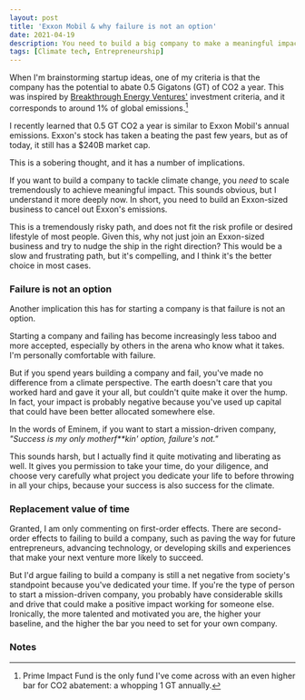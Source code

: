 ```yaml
---
layout: post
title: 'Exxon Mobil & why failure is not an option'
date: 2021-04-19
description: You need to build a big company to make a meaningful impact. Failure is not an option.
tags: [Climate tech, Entrepreneurship]
---
```

When I'm brainstorming startup ideas, one of my criteria is that the company has the potential to abate 0.5 Gigatons (GT) of CO2 a year. This was inspired by [Breakthrough Energy Ventures'](https://www.breakthroughenergy.org/investing-in-innovation/investing-in-innovation) investment criteria, and it corresponds to around 1% of global emissions.[^1]

I recently learned that 0.5 GT CO2 a year is similar to Exxon Mobil's annual emissions. Exxon's stock has taken a beating the past few years, but as of today, it still has a $240B market cap.

This is a sobering thought, and it has a number of implications.

If you want to build a company to tackle climate change, you _need_ to scale tremendously to achieve meaningful impact. This sounds obvious, but I understand it more deeply now. In short, you need to build an Exxon-sized business to cancel out Exxon's emissions.

This is a tremendously risky path, and does not fit the risk profile or desired lifestyle of most people. Given this, why not just join an Exxon-sized business and try to nudge the ship in the right direction? This would be a slow and frustrating path, but it's compelling, and I think it's the better choice in most cases.

### Failure is not an option
Another implication this has for starting a company is that failure is not an option.

Starting a company and failing has become increasingly less taboo and more accepted, especially by others in the arena who know what it takes. I'm personally comfortable with failure.

But if you spend years building a company and fail, you've made no difference from a climate perspective. The earth doesn't care that you worked hard and gave it your all, but couldn't quite make it over the hump. In fact, your impact is probably negative because you've used up capital that could have been better allocated somewhere else.

In the words of Eminem, if you want to start a mission-driven company, _"Success is my only motherf**kin' option, failure's not."_

This sounds harsh, but I actually find it quite motivating and liberating as well. It gives you permission to take your time, do your diligence, and choose very carefully what project you dedicate your life to before throwing in all your chips, because your success is also success for the climate.

### Replacement value of time
Granted, I am only commenting on first-order effects. There are second-order effects to failing to build a company, such as paving the way for future entrepreneurs, advancing technology, or developing skills and experiences that make your next venture more likely to succeed.

But I'd argue failing to build a company is still a net negative from society's standpoint because you've dedicated your time. If you're the type of person to start a mission-driven company, you probably have considerable skills and drive that could make a positive impact working for someone else. Ironically, the more talented and motivated you are, the higher your baseline, and the higher the bar you need to set for your own company.

### Notes
[^1]: Prime Impact Fund is the only fund I've come across with an even higher bar for CO2 abatement: a whopping 1 GT annually.
